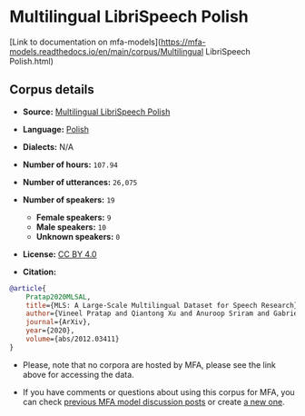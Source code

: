 
# Multilingual LibriSpeech Polish

[Link to documentation on mfa-models](https://mfa-models.readthedocs.io/en/main/corpus/Multilingual LibriSpeech Polish.html)

## Corpus details

- **Source:** [Multilingual LibriSpeech Polish](https://openslr.org/94/)
- **Language:** [Polish](https://en.wikipedia.org/wiki/Polish_language)
- **Dialects:** N/A
- **Number of hours:** `107.94`
- **Number of utterances:** `26,075`
- **Number of speakers:** `19`
  - **Female speakers:** `9`
  - **Male speakers:** `10`
  - **Unknown speakers:** `0`
- **License:** [CC BY 4.0](https://creativecommons.org/licenses/by/4.0/)

- **Citation:**
```bibtex
@article{
	Pratap2020MLSAL,
	title={MLS: A Large-Scale Multilingual Dataset for Speech Research},
	author={Vineel Pratap and Qiantong Xu and Anuroop Sriram and Gabriel Synnaeve and Ronan Collobert},
	journal={ArXiv},
	year={2020},
	volume={abs/2012.03411}
}
```

- Please, note that no corpora are hosted by MFA, please see the link above for accessing the data.

- If you have comments or questions about using this corpus for MFA, you can check [previous MFA model discussion posts](https://github.com/MontrealCorpusTools/mfa-models/discussions?discussions_q=Multilingual+LibriSpeech+Polish) or create [a new one](https://github.com/MontrealCorpusTools/mfa-models/discussions/new).
